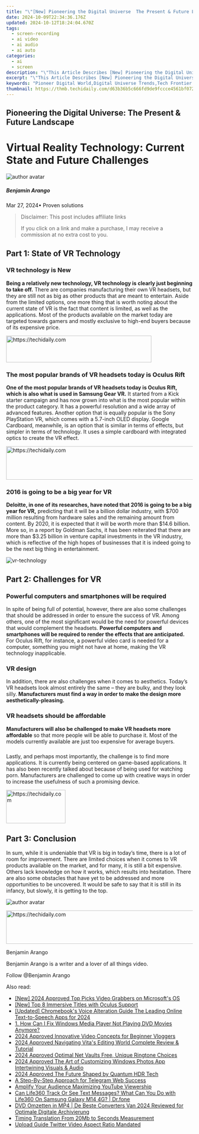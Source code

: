 ```yaml
---
title: "\"[New] Pioneering the Digital Universe  The Present & Future Landscape\""
date: 2024-10-09T22:34:36.176Z
updated: 2024-10-12T18:24:04.670Z
tags: 
  - screen-recording
  - ai video
  - ai audio
  - ai auto
categories: 
  - ai
  - screen
description: "\"This Article Describes [New] Pioneering the Digital Universe: The Present & Future Landscape\""
excerpt: "\"This Article Describes [New] Pioneering the Digital Universe: The Present & Future Landscape\""
keywords: "Pioneer Digital World,Digital Universe Trends,Tech Frontier Insights,Future Tech Outlook,Digital Space Evolution,Innovating Digital Era,Future of Digital Landscape"
thumbnail: https://thmb.techidaily.com/d63b36b5c666fd9de9fccce4561bf07299ad84d3949b489b0214f6877268e346.png
---
```


## Pioneering the Digital Universe: The Present & Future Landscape

# Virtual Reality Technology: Current State and Future Challenges

![author avatar](https://images.wondershare.com/filmora/article-images/benjamin-arango-author.jpg)

##### Benjamin Arango

 Mar 27, 2024• Proven solutions

>  Disclaimer: This post includes affiliate links
>
>  If you click on a link and make a purchase, I may receive a commission at no extra cost to you.
>

## Part 1: State of VR Technology

### VR technology is New

**Being a relatively new technology, VR technology is clearly just beginning to take off.** There are companies manufacturing their own VR headsets, but they are still not as big as other products that are meant to entertain. Aside from the limited options, one more thing that is worth noting about the current state of VR is the fact that content is limited, as well as the applications. Most of the products available on the market today are targeted towards gamers and mostly exclusive to high-end buyers because of its expensive price.

<!-- affiliate ads begin -->
<a href="https://aligracehair.sjv.io/c/5597632/2135417/19272" target="_top" id="2135417">
  <img src="//a.impactradius-go.com/display-ad/19272-2135417" border="0" alt="https://techidaily.com" width="392" height="72"/>
</a>
<img height="0" width="0" src="https://aligracehair.sjv.io/i/5597632/2135417/19272" style="position:absolute;visibility:hidden;" border="0" />
<!-- affiliate ads end -->

### The most popular brands of VR headsets today is Oculus Rift

**One of the most popular brands of VR headsets today is Oculus Rift, which is also what is used in Samsung Gear VR.** It started from a Kick starter campaign and has now grown into what is the most popular within the product category. It has a powerful resolution and a wide array of advanced features. Another option that is equally popular is the Sony PlayStation VR, which comes with a 5.7-inch OLED display. Google Cardboard, meanwhile, is an option that is similar in terms of effects, but simpler in terms of technology. It uses a simple cardboard with integrated optics to create the VR effect.

<!-- affiliate ads begin -->
<a href="https://ephamedtechinc.pxf.io/c/5597632/2137209/26400" target="_top" id="2137209">
  <img src="//a.impactradius-go.com/display-ad/26400-2137209" border="0" alt="https://techidaily.com" width="728" height="90"/>
</a>
<img height="0" width="0" src="https://ephamedtechinc.pxf.io/i/5597632/2137209/26400" style="position:absolute;visibility:hidden;" border="0" />
<!-- affiliate ads end -->

### 2016 is going to be a big year for VR

**Deloitte, in one of its researches, have noted that 2016 is going to be a big year for VR,** predicting that it will be a billion dollar industry, with $700 million resulting from hardware sales and the remaining amount from content. By 2020, it is expected that it will be worth more than $14.6 billion. More so, in a report by Goldman Sachs, it has been reiterated that there are more than $3.25 billion in venture capital investments in the VR industry, which is reflective of the high hopes of businesses that it is indeed going to be the next big thing in entertainment.

![vr-technology
]( https://images.wondershare.com/filmora/resource/vr-technology.jpg
 )

## Part 2: Challenges for VR

### Powerful computers and smartphones will be required

 In spite of being full of potential, however, there are also some challenges that should be addressed in order to ensure the success of VR. Among others, one of the most significant would be the need for powerful devices that would complement the headsets. **Powerful computers and smartphones will be required to render the effects that are anticipated.** For Oculus Rift, for instance, a powerful video card is needed for a computer, something you might not have at home, making the VR technology inapplicable.

### VR design

 In addition, there are also challenges when it comes to aesthetics. Today’s VR headsets look almost entirely the same – they are bulky, and they look silly. **Manufacturers must find a way in order to make the design more aesthetically-pleasing.**

### VR headsets should be affordable

**Manufacturers will also be challenged to make VR headsets more affordable** so that more people will be able to purchase it. Most of the models currently available are just too expensive for average buyers.

###

 Lastly, and perhaps most importantly, the challenge is to find more applications. It is currently being centered on game-based applications. It has also been recently talked about because of being used for watching porn. Manufacturers are challenged to come up with creative ways in order to increase the usefulness of such a promising device.

<!-- affiliate ads begin -->
<a href="https://malaysia-healthcare-travel-council.pxf.io/c/5597632/1576477/17382" target="_top" id="1576477">
  <img src="//a.impactradius-go.com/display-ad/17382-1576477" border="0" alt="https://techidaily.com" width="160" height="90"/>
</a>
<img height="0" width="0" src="https://malaysia-healthcare-travel-council.pxf.io/i/5597632/1576477/17382" style="position:absolute;visibility:hidden;" border="0" />
<!-- affiliate ads end -->

## Part 3: Conclusion

 In sum, while it is undeniable that VR is big in today’s time, there is a lot of room for improvement. There are limited choices when it comes to VR products available on the market, and for many, it is still a bit expensive. Others lack knowledge on how it works, which results into hesitation. There are also some obstacles that have yet to be addressed and more opportunities to be uncovered. It would be safe to say that it is still in its infancy, but slowly, it is getting to the top.

![author avatar](https://images.wondershare.com/filmora/article-images/benjamin-arango-author.jpg)

<!-- affiliate ads begin -->
<a href="https://ephamedtechinc.pxf.io/c/5597632/2145009/26400" target="_top" id="2145009">
  <img src="//a.impactradius-go.com/display-ad/26400-2145009" border="0" alt="https://techidaily.com" width="728" height="90"/>
</a>
<img height="0" width="0" src="https://ephamedtechinc.pxf.io/i/5597632/2145009/26400" style="position:absolute;visibility:hidden;" border="0" />
<!-- affiliate ads end -->

Benjamin Arango

Benjamin Arango is a writer and a lover of all things video.

Follow @Benjamin Arango


<ins class="adsbygoogle"
     style="display:block"
     data-ad-format="autorelaxed"
     data-ad-client="ca-pub-7571918770474297"
     data-ad-slot="1223367746"></ins>



<ins class="adsbygoogle"
     style="display:block"
     data-ad-client="ca-pub-7571918770474297"
     data-ad-slot="8358498916"
     data-ad-format="auto"
     data-full-width-responsive="true"></ins>


<span class="atpl-alsoreadstyle">Also read:</span>
<div><ul>
<li><a href="https://screen-capture.techidaily.com/new-2024-approved-top-picks-video-grabbers-on-microsofts-os/"><u>[New] 2024 Approved Top Picks Video Grabbers on Microsoft's OS</u></a></li>
<li><a href="https://some-approaches.techidaily.com/new-top-8-immersive-titles-with-oculus-support/"><u>[New] Top 8 Immersive Titles with Oculus Support</u></a></li>
<li><a href="https://fox-http.techidaily.com/updated-chromebooks-voice-alteration-guide-the-leading-online-text-to-speech-apps-for-2024/"><u>[Updated] Chromebook's Voice Alteration Guide The Leading Online Text-to-Speech Apps for 2024</u></a></li>
<li><a href="https://some-tips.techidaily.com/1-how-can-i-fix-windows-media-player-not-playing-dvd-movies-anymore/"><u>1. How Can I Fix Windows Media Player Not Playing DVD Movies Anymore?</u></a></li>
<li><a href="https://fox-friendly.techidaily.com/2024-approved-innovative-video-concepts-for-beginner-vloggers/"><u>2024 Approved Innovative Video Concepts for Beginner Vloggers</u></a></li>
<li><a href="https://fox-friendly.techidaily.com/2024-approved-navigating-vitas-editing-world-complete-review-and-tutorial/"><u>2024 Approved Navigating Vita's Editing World Complete Review & Tutorial</u></a></li>
<li><a href="https://fox-friendly.techidaily.com/2024-approved-optimal-net-vaults-free-unique-ringtone-choices/"><u>2024 Approved Optimal Net Vaults Free, Unique Ringtone Choices</u></a></li>
<li><a href="https://fox-friendly.techidaily.com/2024-approved-the-art-of-customizing-windows-photos-app-intertwining-visuals-and-audio/"><u>2024 Approved The Art of Customizing Windows Photos App Intertwining Visuals & Audio</u></a></li>
<li><a href="https://fox-friendly.techidaily.com/2024-approved-the-future-shaped-by-quantum-hdr-tech/"><u>2024 Approved The Future Shaped by Quantum HDR Tech</u></a></li>
<li><a href="https://fox-friendly.techidaily.com/a-step-by-step-approach-for-telegram-web-success/"><u>A Step-By-Step Approach for Telegram Web Success</u></a></li>
<li><a href="https://youtube-videos.techidaily.com/amplify-your-audience-maximizing-youtube-viewership/"><u>Amplify Your Audience Maximizing YouTube Viewership</u></a></li>
<li><a href="https://fake-location.techidaily.com/can-life360-track-or-see-text-messages-what-can-you-do-with-life360-on-samsung-galaxy-m14-4g-drfone-by-drfone-virtual-android/"><u>Can Life360 Track Or See Text Messages? What Can You Do with Life360 On Samsung Galaxy M14 4G? | Dr.fone</u></a></li>
<li><a href="https://tech-recovery.techidaily.com/dvd-omzetten-in-mp4-de-beste-converters-van-2024-reviewed-for-optimale-digitale-archivierung/"><u>DVD Omzetten in MP4 | De Beste Converters Van 2024 Reviewed for Optimale Digitale Archivierung</u></a></li>
<li><a href="https://extra-resources.techidaily.com/timing-translation-from-20mb-to-seconds-measurement/"><u>Timing Translation From 20Mb to Seconds Measurement</u></a></li>
<li><a href="https://twitter-videos.techidaily.com/upload-guide-twitter-video-aspect-ratio-mandated/"><u>Upload Guide Twitter Video Aspect Ratio Mandated</u></a></li>
</ul></div>

